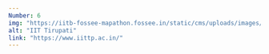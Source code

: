 ```yaml
---
Number: 6
img: "https://iitb-fossee-mapathon.fossee.in/static/cms/uploads/images/iit-tirupati.png"
alt: "IIT Tirupati"
link: "https://www.iittp.ac.in/"
---
```

